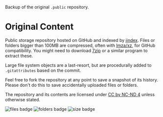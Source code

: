 Backup of the original `.public` repository.

# Original Content

Public storage repository hosted on GitHub and indexed by [jindex](https://github.com/EthanMcBloxxer/jindex). Files or folders bigger than 100MB are compressed, often with [lmza/xz](https://en.wikipedia.org/wiki/Lempel–Ziv–Markov_chain_algorithm), for GitHub compatibility. You might need to download [7zip](https://www.7-zip.org) or a similar program to extract these. <!-- xz benchmarks at about 90% better then zip or other common formats with 7z ultra compression -->

Large file system objects are a last-resort, but are procedurally added to `.gitattributes` based on the commit.

Feel free to fork the repository at any point to save a snapshot of its history.  
Please don't do this to save accidentally uploaded files or folders.

The repository and its contents are licensed under [CC by NC-ND 4](https://github.com/EthanMcBloxxer/.public/blob/main/license.md) unless otherwise stated.

![files badge](https://img.shields.io/github/directory-file-count/EthanMcBloxxer/.public?style=flat-square) ![folders badge](https://img.shields.io/github/directory-file-count/EthanMcBloxxer/.public?label=folders&style=flat-square&type=dir) ![size badge](https://img.shields.io/github/repo-size/EthanMcBloxxer/.public?label=size&style=flat-square)
